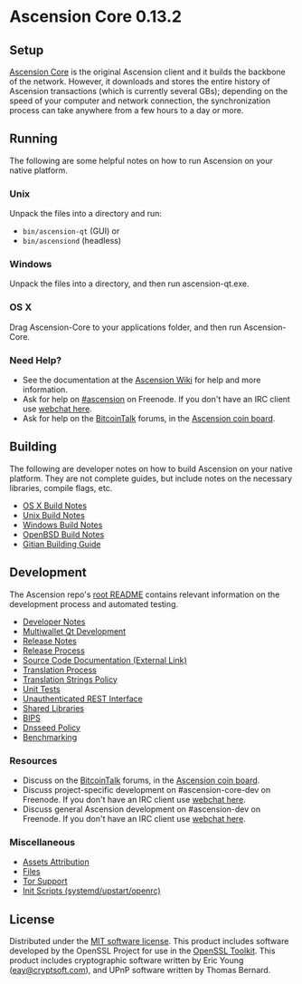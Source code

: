 Ascension Core 0.13.2
=====================

Setup
---------------------
[Ascension Core](http://ascensioncoin.org/en/download) is the original Ascension client and it builds the backbone of the network. However, it downloads and stores the entire history of Ascension transactions (which is currently several GBs); depending on the speed of your computer and network connection, the synchronization process can take anywhere from a few hours to a day or more.

Running
---------------------
The following are some helpful notes on how to run Ascension on your native platform.

### Unix

Unpack the files into a directory and run:

- `bin/ascension-qt` (GUI) or
- `bin/ascensiond` (headless)

### Windows

Unpack the files into a directory, and then run ascension-qt.exe.

### OS X

Drag Ascension-Core to your applications folder, and then run Ascension-Core.

### Need Help?

* See the documentation at the [Ascension Wiki](https://github.com/ascensioncoin/AscensionCoin/wiki)
for help and more information.
* Ask for help on [#ascension](http://webchat.freenode.net?channels=ascension) on Freenode. If you don't have an IRC client use [webchat here](http://webchat.freenode.net?channels=ascension).
* Ask for help on the [BitcoinTalk](https://bitcointalk.org/) forums, in the [Ascension coin board](http://bitcointalk.org/index.php?topic=5064849).

Building
---------------------
The following are developer notes on how to build Ascension on your native platform. They are not complete guides, but include notes on the necessary libraries, compile flags, etc.

- [OS X Build Notes](build-osx.md)
- [Unix Build Notes](build-unix.md)
- [Windows Build Notes](build-windows.md)
- [OpenBSD Build Notes](build-openbsd.md)
- [Gitian Building Guide](gitian-building.md)

Development
---------------------
The Ascension repo's [root README](/README.md) contains relevant information on the development process and automated testing.

- [Developer Notes](developer-notes.md)
- [Multiwallet Qt Development](multiwallet-qt.md)
- [Release Notes](release-notes.md)
- [Release Process](release-process.md)
- [Source Code Documentation (External Link)](https://dev.visucore.com/bitcoin/doxygen/)
- [Translation Process](translation_process.md)
- [Translation Strings Policy](translation_strings_policy.md)
- [Unit Tests](unit-tests.md)
- [Unauthenticated REST Interface](REST-interface.md)
- [Shared Libraries](shared-libraries.md)
- [BIPS](bips.md)
- [Dnsseed Policy](dnsseed-policy.md)
- [Benchmarking](benchmarking.md)

### Resources
* Discuss on the [BitcoinTalk](https://bitcointalk.org/) forums, in the [Ascension coin board](http://bitcointalk.org/index.php?topic=5064849).
* Discuss project-specific development on #ascension-core-dev on Freenode. If you don't have an IRC client use [webchat here](http://webchat.freenode.net/?channels=ascension-core-dev).
* Discuss general Ascension development on #ascension-dev on Freenode. If you don't have an IRC client use [webchat here](http://webchat.freenode.net/?channels=ascension-dev).

### Miscellaneous
- [Assets Attribution](assets-attribution.md)
- [Files](files.md)
- [Tor Support](tor.md)
- [Init Scripts (systemd/upstart/openrc)](init.md)

License
---------------------
Distributed under the [MIT software license](http://www.opensource.org/licenses/mit-license.php).
This product includes software developed by the OpenSSL Project for use in the [OpenSSL Toolkit](https://www.openssl.org/). This product includes
cryptographic software written by Eric Young ([eay@cryptsoft.com](mailto:eay@cryptsoft.com)), and UPnP software written by Thomas Bernard.
